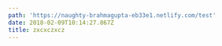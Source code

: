 ```yaml
---
path: 'https://naughty-brahmagupta-eb33e1.netlify.com/test'
date: 2018-02-09T10:14:27.867Z
title: zxcxczxcz
---
```


